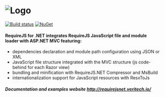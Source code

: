 ![Logo](https://github.com/vtfuture/RequireJSDotNet/blob/gh-pages/img/require-logo.png)
===============

[![Build status](https://ci.appveyor.com/api/projects/status/pl947b88804cgxjn?svg=true)](https://ci.appveyor.com/project/stefanprodan/requirejsdotnet)
[![NuGet](https://img.shields.io/nuget/v/RequireJSNet.svg)](https://www.nuget.org/packages/RequireJsNet/)

#### RequireJS for .NET integrates RequireJS JavaScript file and module loader with ASP.NET MVC featuring:

* dependencies declaration and module path configuration using JSON or XML
* JavaScript file structure integrated with the MVC structure (js code-behind for each Razor view)
* bundling and minification with RequireJS.NET Compressor and MsBuild
* internationalization support for JavaScript resources with ResxToJs

##### Documentation and examples website http://requirejsnet.veritech.io/
